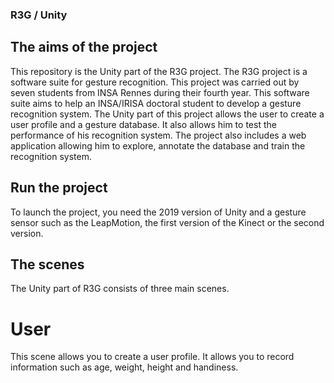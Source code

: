 ### R3G / Unity

## The aims of the project

This repository is the Unity part of the R3G project. The R3G project is a software suite for gesture recognition. This project was carried out by seven students from INSA Rennes during their fourth year. This software suite aims to help an INSA/IRISA doctoral student to develop a gesture recognition system. The Unity part of this project allows the user to create a user profile and a gesture database. It also allows him to test the performance of his recognition system. The project also includes a web application allowing him to explore, annotate the database and train the recognition system.

## Run the project

To launch the project, you need the 2019 version of Unity and a gesture sensor such as the LeapMotion, the first version of the Kinect or the second version.

## The scenes

The Unity part of R3G consists of three main scenes.

# User

This scene allows you to create a user profile. It allows you to record information such as age, weight, height and handiness.
